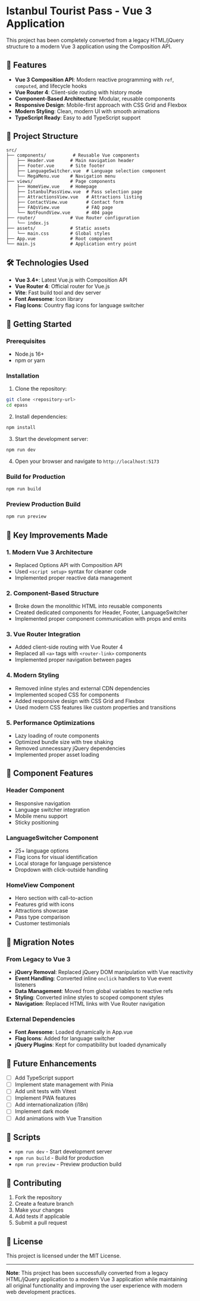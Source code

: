 # Istanbul Tourist Pass - Vue 3 Application

This project has been completely converted from a legacy HTML/jQuery structure to a modern Vue 3 application using the Composition API.

## 🚀 Features

- **Vue 3 Composition API**: Modern reactive programming with `ref`, `computed`, and lifecycle hooks
- **Vue Router 4**: Client-side routing with history mode
- **Component-Based Architecture**: Modular, reusable components
- **Responsive Design**: Mobile-first approach with CSS Grid and Flexbox
- **Modern Styling**: Clean, modern UI with smooth animations
- **TypeScript Ready**: Easy to add TypeScript support

## 📁 Project Structure

```
src/
├── components/          # Reusable Vue components
│   ├── Header.vue      # Main navigation header
│   ├── Footer.vue      # Site footer
│   ├── LanguageSwitcher.vue  # Language selection component
│   └── MegaMenu.vue    # Navigation menu
├── views/              # Page components
│   ├── HomeView.vue    # Homepage
│   ├── IstanbulPassView.vue  # Pass selection page
│   ├── AttractionsView.vue   # Attractions listing
│   ├── ContactView.vue       # Contact form
│   ├── FAQsView.vue          # FAQ page
│   └── NotFoundView.vue      # 404 page
├── router/             # Vue Router configuration
│   └── index.js
├── assets/             # Static assets
│   └── main.css        # Global styles
├── App.vue             # Root component
└── main.js             # Application entry point
```

## 🛠️ Technologies Used

- **Vue 3.4+**: Latest Vue.js with Composition API
- **Vue Router 4**: Official router for Vue.js
- **Vite**: Fast build tool and dev server
- **Font Awesome**: Icon library
- **Flag Icons**: Country flag icons for language switcher

## 🚀 Getting Started

### Prerequisites

- Node.js 16+ 
- npm or yarn

### Installation

1. Clone the repository:
```bash
git clone <repository-url>
cd epass
```

2. Install dependencies:
```bash
npm install
```

3. Start the development server:
```bash
npm run dev
```

4. Open your browser and navigate to `http://localhost:5173`

### Build for Production

```bash
npm run build
```

### Preview Production Build

```bash
npm run preview
```

## 🔧 Key Improvements Made

### 1. Modern Vue 3 Architecture
- Replaced Options API with Composition API
- Used `<script setup>` syntax for cleaner code
- Implemented proper reactive data management

### 2. Component-Based Structure
- Broke down the monolithic HTML into reusable components
- Created dedicated components for Header, Footer, LanguageSwitcher
- Implemented proper component communication with props and emits

### 3. Vue Router Integration
- Added client-side routing with Vue Router 4
- Replaced all `<a>` tags with `<router-link>` components
- Implemented proper navigation between pages

### 4. Modern Styling
- Removed inline styles and external CDN dependencies
- Implemented scoped CSS for components
- Added responsive design with CSS Grid and Flexbox
- Used modern CSS features like custom properties and transitions

### 5. Performance Optimizations
- Lazy loading of route components
- Optimized bundle size with tree shaking
- Removed unnecessary jQuery dependencies
- Implemented proper asset loading

## 🎨 Component Features

### Header Component
- Responsive navigation
- Language switcher integration
- Mobile menu support
- Sticky positioning

### LanguageSwitcher Component
- 25+ language options
- Flag icons for visual identification
- Local storage for language persistence
- Dropdown with click-outside handling

### HomeView Component
- Hero section with call-to-action
- Features grid with icons
- Attractions showcase
- Pass type comparison
- Customer testimonials

## 🔄 Migration Notes

### From Legacy to Vue 3
- **jQuery Removal**: Replaced jQuery DOM manipulation with Vue reactivity
- **Event Handling**: Converted inline `onclick` handlers to Vue event listeners
- **Data Management**: Moved from global variables to reactive refs
- **Styling**: Converted inline styles to scoped component styles
- **Navigation**: Replaced HTML links with Vue Router navigation

### External Dependencies
- **Font Awesome**: Loaded dynamically in App.vue
- **Flag Icons**: Added for language switcher
- **jQuery Plugins**: Kept for compatibility but loaded dynamically

## 🚀 Future Enhancements

- [ ] Add TypeScript support
- [ ] Implement state management with Pinia
- [ ] Add unit tests with Vitest
- [ ] Implement PWA features
- [ ] Add internationalization (i18n)
- [ ] Implement dark mode
- [ ] Add animations with Vue Transition

## 📝 Scripts

- `npm run dev` - Start development server
- `npm run build` - Build for production
- `npm run preview` - Preview production build

## 🤝 Contributing

1. Fork the repository
2. Create a feature branch
3. Make your changes
4. Add tests if applicable
5. Submit a pull request

## 📄 License

This project is licensed under the MIT License.

---

**Note**: This project has been successfully converted from a legacy HTML/jQuery application to a modern Vue 3 application while maintaining all original functionality and improving the user experience with modern web development practices. 